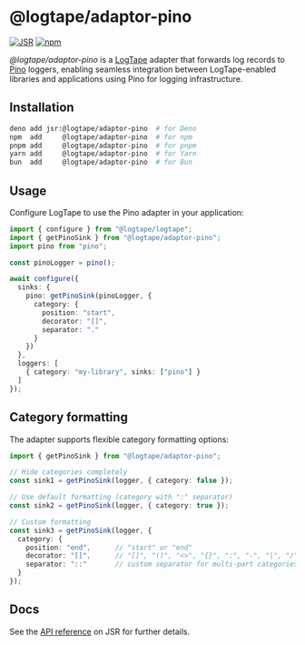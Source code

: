 <!-- deno-fmt-ignore-file -->

@logtape/adaptor-pino
=====================

[![JSR][JSR badge]][JSR]
[![npm][npm badge]][npm]

*@logtape/adaptor-pino* is a [LogTape] adapter that forwards log records to
[Pino] loggers, enabling seamless integration between LogTape-enabled libraries
and applications using Pino for logging infrastructure.

[JSR]: https://jsr.io/@logtape/adaptor-pino
[JSR badge]: https://jsr.io/badges/@logtape/adaptor-pino
[npm]: https://www.npmjs.com/package/@logtape/adaptor-pino
[npm badge]: https://img.shields.io/npm/v/@logtape/adaptor-pino?logo=npm
[LogTape]: https://logtape.org/
[Pino]: https://getpino.io/


Installation
------------

~~~~ sh
deno add jsr:@logtape/adaptor-pino  # for Deno
npm  add     @logtape/adaptor-pino  # for npm
pnpm add     @logtape/adaptor-pino  # for pnpm
yarn add     @logtape/adaptor-pino  # for Yarn
bun  add     @logtape/adaptor-pino  # for Bun
~~~~


Usage
-----

Configure LogTape to use the Pino adapter in your application:

~~~~ typescript
import { configure } from "@logtape/logtape";
import { getPinoSink } from "@logtape/adaptor-pino";
import pino from "pino";

const pinoLogger = pino();

await configure({
  sinks: {
    pino: getPinoSink(pinoLogger, {
      category: {
        position: "start",
        decorator: "[]",
        separator: "."
      }
    })
  },
  loggers: [
    { category: "my-library", sinks: ["pino"] }
  ]
});
~~~~


Category formatting
-------------------

The adapter supports flexible category formatting options:

~~~~typescript
import { getPinoSink } from "@logtape/adaptor-pino";

// Hide categories completely
const sink1 = getPinoSink(logger, { category: false });

// Use default formatting (category with ":" separator)
const sink2 = getPinoSink(logger, { category: true });

// Custom formatting
const sink3 = getPinoSink(logger, {
  category: {
    position: "end",      // "start" or "end"
    decorator: "[]",      // "[]", "()", "<>", "{}", ":", "-", "|", "/", ""
    separator: "::"       // custom separator for multi-part categories
  }
});
~~~~


Docs
----

See the [API reference] on JSR for further details.

[API reference]: https://jsr.io/@logtape/adaptor-pino/doc
